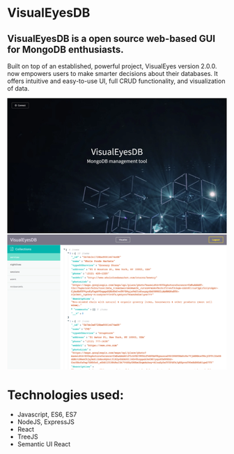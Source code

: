 # VisualEyesDB

## VisualEyesDB is a open source web-based GUI for MongoDB enthusiasts. 

Built on top of an established, powerful project, VisualEyes version 2.0.0. now empowers users to make smarter decisions about their databases. It offers intuitive and easy-to-use UI, full CRUD functionality, and visualization of data.

![alt text](VisualEyesDB.png)
![alt text](VisualEyesDB-screenshot.png)


# Technologies used:
* Javascript, ES6, ES7
* NodeJS, ExpressJS
* React
* TreeJS
* Semantic UI React


